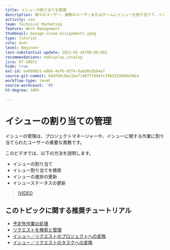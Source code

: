 ```yaml
---
title: イシューの割り当てを管理
description: 個々のユーザー、複数のユーザーまたはチームにイシューを割り当てて、イシューを解決する方法を説明します。
activity: use
team: Technical Marketing
feature: Work Management
thumbnail: manage-issue-assignments.jpeg
type: Tutorial
role: User
level: Beginner
last-substantial-update: 2023-05-26T00:00:00Z
recommendations: noDisplay,catalog
jira: KT-10071
hide: true
exl-id: b4999851-e066-4afb-92f4-0abd8a3b84e7
source-git-commit: bbdf99c6bc1be714077fd94fc3f8325394de36b3
workflow-type: tm+mt
source-wordcount: '95'
ht-degree: 100%

---
```


# イシューの割り当ての管理

イシューの管理は、プロジェクトマネージャーや、イシューに関する作業に割り当てられたユーザーの重要な責務です。

このビデオでは、以下の方法を説明します。

* イシューの割り当て
* イシュー割り当てを検索
* イシューの進捗の更新
* イシューステータスの更新

>[!VIDEO](https://video.tv.adobe.com/v/3419931/?quality=12&learn=on&enablevpops=1)

## このトピックに関する推奨チュートリアル

* [予定外作業の処理](/help/manage-work/issues-requests/handle-unplanned-work.md)
* [リクエストを検索と管理](/help/manage-work/issues-requests/find-requests.md)
* [イシュー／リクエストのプロジェクトへの変換](/help/manage-work/issues-requests/create-a-project-from-a-request.md)
* [イシュー／リクエストのタスクへの変換](/help/manage-work/issues-requests/convert-issues-to-other-work-items.md)
